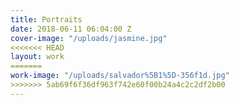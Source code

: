 ```yaml
---
title: Portraits
date: 2018-06-11 06:04:00 Z
cover-image: "/uploads/jasmine.jpg"
<<<<<<< HEAD
layout: work
=======
work-image: "/uploads/salvador%5B1%5D-356f1d.jpg"
>>>>>>> 5ab69f6f36df963f742e60f00b24a4c2c2df2b00
---
```


